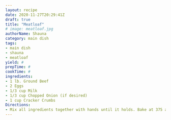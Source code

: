 ```yaml
--- 
layout: recipe 
date: 2020-11-27T20:29:41Z 
draft: true 
title: "Meatloaf" 
# image: meatloaf.jpg 
authorName: Shauna 
category: main dish 
tags: 
- main dish 
- shauna 
- meatloaf 
yield: # 
prepTime: # 
cookTime: # 
ingredients: 
- 1 lb. Ground Beef 
- 2 Eggs 
- 1/3 cup Milk 
- 1/3 cup Chopped Onion (if desired) 
- 1 cup Cracker Crumbs 
Directions: 
- Mix all ingredients together with hands until it holds. Bake at 375 approximately 1 hour. 
---
```

